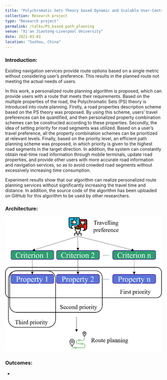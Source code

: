 ```yaml
---
title: "Polychromatic Sets Theory based Dynamic and Scalable User-Centric Route Planning"
collection: Research project
type: "Research project"
permalink: /talks/PS_based_path_planning
venue: "Xi'an Jiaotong-Liverpool University"
date: 2021-03-01
location: "Suzhou, China"
---
```


###  Introduction:

Existing navigation services provide route options based on a single metric without considering user’s preference. This results in the planned route not meeting the actual needs of users. 

In this work, a personalized route planning algorithm is proposed, which can provide users with a route that meets their requirements. Based on the multiple properties of the road, the Polychromatic Sets (PS) theory is introduced into route planning. Firstly, a road properties description scheme based on the PS theory was proposed. By using this scheme, users’ travel preferences can be quantified, and then personalized property combination schemes can be constructed according to these properties. Secondly, the idea of setting priority for road segments was utilized. Based on a user’s travel preference, all the property combination schemes can be prioritized at relevant levels. Finally, based on the priority level, an efficient path planning scheme was proposed, in which priority is given to the highest road segments in the target direction. In addition, the system can constantly obtain real-time road information through mobile terminals, update road properties, and provide other users with more accurate road information and navigation services, so as to avoid crowded road segments without excessively increasing time consumption. 

Experiment results show that our algorithm can realize personalized route planning services without significantly increasing the travel time and distance. In addition, the source code of the algorithm has been uploaded on GitHub for this algorithm to be used by other researchers.


###  Architecture:

![image](/images/PS.png)

###  Outcomes:
- 
